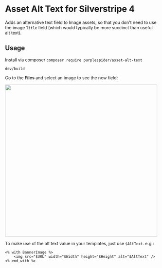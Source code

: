 # Asset Alt Text for Silverstripe 4

Adds an alternative text field to Image assets, so that you don't need to use the image `Title` field (which would typically be more succinct than useful alt text).

## Usage

Install via composer `composer require purplespider/asset-alt-text`

`dev/build`

Go to the **Files** and select an image to see the new field:

<img src="https://p.spdr.me/Fl55qH+" width="500">


To make use of the alt text value in your templates, just use `$AltText`. e.g.:
````
<% with BannerImage %>
    <img src="$URL" width="$Width" height="$Height" alt="$AltText" />
<% end_with %>
````
